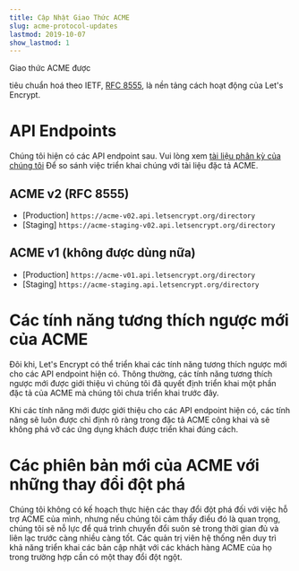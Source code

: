 ```yaml
---
title: Cập Nhật Giao Thức ACME
slug: acme-protocol-updates
lastmod: 2019-10-07
show_lastmod: 1
---
```


Giao thức ACME được

tiêu chuẩn hoá theo IETF, [RFC 8555](https://datatracker.ietf.org/doc/rfc8555/), là nền tảng cách hoạt động của Let's Encrypt.



# API Endpoints

Chúng tôi hiện có các API endpoint sau. Vui lòng xem [tài liệu phân kỳ của chúng tôi](https://github.com/letsencrypt/boulder/blob/main/docs/acme-divergences.md) Để so sánh việc triển khai chúng với tài liệu đặc tả ACME.



## ACME v2 (RFC 8555)

* [Production] `https://acme-v02.api.letsencrypt.org/directory`
* [Staging] `https://acme-staging-v02.api.letsencrypt.org/directory`



## ACME v1 (không được dùng nữa)

* [Production] `https://acme-v01.api.letsencrypt.org/directory`
* [Staging] `https://acme-staging.api.letsencrypt.org/directory`



# Các tính năng tương thích ngược mới của ACME

Đôi khi, Let's Encrypt có thể triển khai các tính năng tương thích ngược mới cho các API endpoint hiện có. Thông thường, các tính năng tương thích ngược mới được giới thiệu vì chúng tôi đã quyết định triển khai một phần đặc tả của ACME mà chúng tôi chưa triển khai trước đây.

Khi các tính năng mới được giới thiệu cho các API endpoint hiện có, các tính năng sẽ luôn được chỉ định rõ ràng trong đặc tả ACME công khai và sẽ không phá vỡ các ứng dụng khách được triển khai đúng cách.



# Các phiên bản mới của ACME với những thay đổi đột phá

Chúng tôi không có kế hoạch thực hiện các thay đổi đột phá đối với việc hỗ trợ ACME của mình, nhưng nếu chúng tôi cảm thấy điều đó là quan trọng, chúng tôi sẽ nỗ lực để quá trình chuyển đổi suôn sẻ trong thời gian đủ và liên lạc trước càng nhiều càng tốt. Các quản trị viên hệ thống nên duy trì khả năng triển khai các bản cập nhật với các khách hàng ACME của họ trong trường hợp cần có một thay đổi đột ngột.
